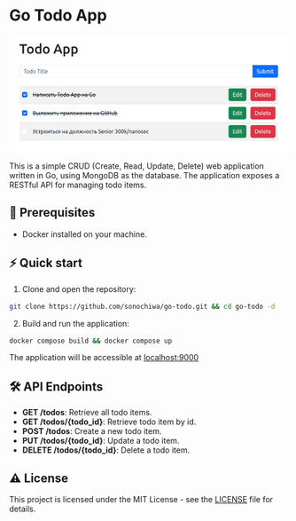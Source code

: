 # Go Todo App

<img src="examples/img.png" alt="go version" />

This is a simple CRUD (Create, Read, Update, Delete) web application written in Go, using MongoDB as the database. The
application exposes a RESTful API for managing todo items.

## 📄 Prerequisites

- Docker installed on your machine.

## ⚡️ Quick start

1. Clone and open the repository:

```bash
git clone https://github.com/sonochiwa/go-todo.git && cd go-todo -d
```

2. Build and run the application:

```bash
docker compose build && docker compose up
```

The application will be accessible at [localhost:9000](http://localhost:9000)

## 🛠 API Endpoints

- **GET /todos**: Retrieve all todo items.
- **GET /todos/{todo_id}**: Retrieve todo item by id.
- **POST /todos**: Create a new todo item.
- **PUT /todos/{todo_id}**: Update a todo item.
- **DELETE /todos/{todo_id}**: Delete a todo item.

## ⚠️ License

This project is licensed under the MIT License - see the [LICENSE](LICENSE) file for details.
